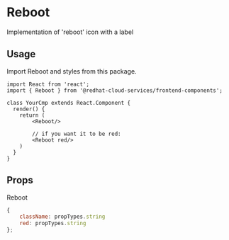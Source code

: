 # Reboot

Implementation of 'reboot' icon with a label

## Usage

Import Reboot and styles from this package.

```JSX
import React from 'react';
import { Reboot } from '@redhat-cloud-services/frontend-components';

class YourCmp extends React.Component {
  render() {
    return (
        <Reboot/>

        // if you want it to be red:
        <Reboot red/>
    )
  }
}
```

## Props

Reboot

```javascript
{
    className: propTypes.string
    red: propTypes.string
};
```
